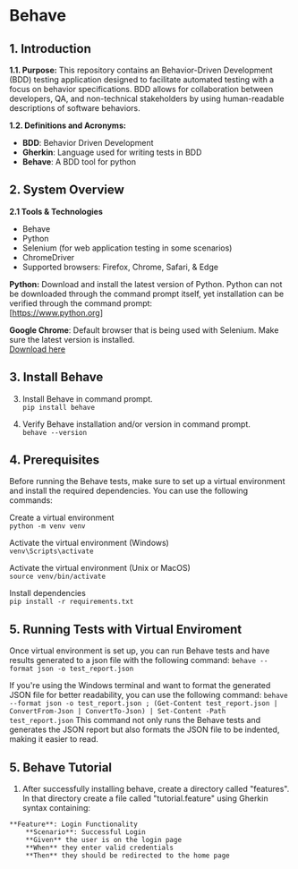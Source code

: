 # Behave

## 1. Introduction

**1.1. Purpose:** This repository contains an Behavior-Driven Development (BDD) testing application designed to facilitate automated testing with a focus on behavior specifications. BDD allows for collaboration between developers, QA, and non-technical stakeholders by using human-readable descriptions of software behaviors.

**1.2. Definitions and Acronyms:**
+ **BDD**: Behavior Driven Development
+ **Gherkin**: Language used for writing tests in BDD
+ **Behave**: A BDD tool for python

## 2. System Overview

**2.1 Tools & Technologies**
+ Behave
+ Python
+ Selenium (for web application testing in some scenarios)
+ ChromeDriver
+ Supported browsers: Firefox, Chrome, Safari, & Edge

**Python:** Download and install the latest version of Python. Python can not be downloaded through the command prompt itself, yet installation can be verified through the command prompt:  
[https://www.python.org]

**Google Chrome**: Default browser that is being used with Selenium. Make sure the latest version is installed.  
[Download here](https://googlechromelabs.github.io/chrome-for-testing/#stable)

## 3. Install Behave

3. Install Behave in command prompt.  
   `pip install behave`

4. Verify Behave installation and/or version in command prompt.  
   `behave --version`

## 4. Prerequisites
   Before running the Behave tests, make sure to set up a virtual environment and install the required dependencies. You can use the following commands:

   Create a virtual environment  
   `python -m venv venv`

   Activate the virtual environment (Windows)  
   `venv\Scripts\activate`

   Activate the virtual environment (Unix or MacOS)  
   `source venv/bin/activate`

   Install dependencies  
   `pip install -r requirements.txt`


## 5. Running Tests with Virtual Enviroment  
   Once virtual environment is set up, you can run Behave tests and have results generated to a json file with the following command:
   `behave --format json -o test_report.json`

   If you're using the Windows terminal and want to format the generated JSON file for better readability, you can use the following command:
   `behave --format json -o test_report.json ; (Get-Content test_report.json | ConvertFrom-Json | ConvertTo-Json) | Set-Content -Path test_report.json`
   This command not only runs the Behave tests and generates the JSON report but also formats the JSON file to be indented, making it easier to read.

      

## 5. Behave Tutorial
   1. After successfully installing behave, create a directory called "features". In that directory create a file called "tutorial.feature" using Gherkin syntax containing:

    **Feature**: Login Functionality  
        **Scenario**: Successful Login  
        **Given** the user is on the login page  
        **When** they enter valid credentials  
        **Then** they should be redirected to the home page  


